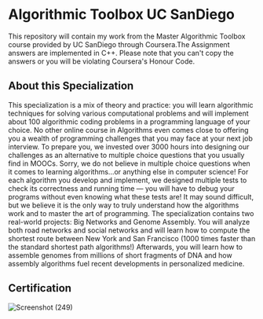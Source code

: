 # Algorithmic Toolbox UC SanDiego 
This repository will contain my work from the Master Algorithmic Toolbox course provided by UC SanDiego through Coursera.The Assignment answers are implemented in 
C++. Please note that you can't copy the answers or you will be violating Coursera's Honour Code.
## About this Specialization
This specialization is a mix of theory and practice: you will learn algorithmic techniques for solving various computational problems and will implement about 100 algorithmic coding problems in a programming language of your choice. No other online course in Algorithms even comes close to offering you a wealth of programming challenges that you may face at your next job interview. To prepare you, we invested over 3000 hours into designing our challenges as an alternative to multiple choice questions that you usually find in MOOCs. Sorry, we do not believe in multiple choice questions when it comes to learning algorithms...or anything else in computer science! For each algorithm you develop and implement, we designed multiple tests to check its correctness and running time — you will have to debug your programs without even knowing what these tests are! It may sound difficult, but we believe it is the only way to truly understand how the algorithms work and to master the art of programming. The specialization contains two real-world projects: Big Networks and Genome Assembly. You will analyze both road networks and social networks and will learn how to compute the shortest route between New York and San Francisco (1000 times faster than the standard shortest path algorithms!) Afterwards, you will learn how to assemble genomes from millions of short fragments of DNA and how assembly algorithms fuel recent developments in personalized medicine.




## Certification
![Screenshot (249)](https://user-images.githubusercontent.com/66686446/85936390-9a670900-b8fa-11ea-97f1-dc080b54afbb.png)



